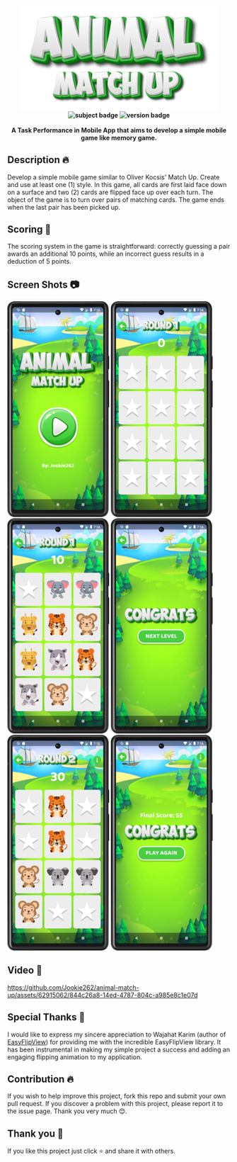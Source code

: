 <h4 align=center>
    <img src="screenshot/banner.png" width=450">
    <br>
    <img src="https://img.shields.io/badge/Subject-Mobile%20App-yellowgreen?style=for-the-badge" alt="subject badge"/>
    <img src="https://img.shields.io/badge/Version-2.0-green?style=for-the-badge" alt="version badge"/>
    <br><br>    
<b> A Task Performance in Mobile App that aims to develop a simple mobile game like memory game. </b>
</h4>

## **Description** 🔥
Develop a simple mobile game similar to Oliver Kocsis' Match Up. Create and use at least one (1) style. In this game, all cards are first laid face down on a surface and two (2) cards are flipped face up over each turn. The object of the game is to turn over pairs of matching cards. The game ends when the
last pair has been picked up.

## **Scoring** 💯
The scoring system in the game is straightforward: correctly guessing a pair awards an additional 10 points, while an incorrect guess results in a deduction of 5 points.

## **Screen Shots** 📷
<p float="center">
	<img src = "screenshot/1.png" width="230">
	<img src = "screenshot/2.png" width="230">
	<img src = "screenshot/3.png" width="230">
	<img src = "screenshot/4.png" width="230">
	<img src = "screenshot/5.png" width="230">
	<img src = "screenshot/6.png" width="230">
</p>

## **Video** 🎥
https://github.com/Jookie262/animal-match-up/assets/62915062/844c26a8-14ed-4787-804c-a985e8c1e07d

## **Special Thanks** 💖
I would like to express my sincere appreciation to Wajahat Karim (author of [EasyFlipView](https://github.com/wajahatkarim3/EasyFlipView)) for providing me with the incredible EasyFlipView library. It has been instrumental in making my simple project a success and adding an engaging flipping animation to my application.
						 
## **Contribution** 🔥
If you wish to help improve this project, fork this repo and submit your own pull request. If you discover a problem with this project, please report it to the issue page. Thank you very much   😊.

## **Thank you** 💖
If you like this project just click ⭐ and share it with others.
